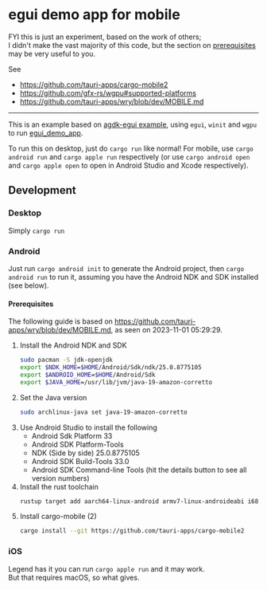 # egui demo app for mobile

FYI this is just an experiment, based on the work of others;  
I didn't make the vast majority of this code, but the section on [prerequisites](#prerequisites) may be very useful to you.

See

- <https://github.com/tauri-apps/cargo-mobile2>
- <https://github.com/gfx-rs/wgpu#supported-platforms>
- <https://github.com/tauri-apps/wry/blob/dev/MOBILE.md>

---

This is an example based on [agdk-egui example](https://github.com/rust-mobile/rust-android-examples), using `egui`, `winit` and `wgpu` to run [egui_demo_app](https://github.com/emilk/egui/tree/master/egui_demo_app).

To run this on desktop, just do `cargo run` like normal! For mobile, use `cargo android run` and `cargo apple run` respectively (or use `cargo android open` and `cargo apple open` to open in Android Studio and Xcode respectively).

## Development

### Desktop

Simply `cargo run`

### Android

Just run `cargo android init` to generate the Android project, then `cargo android run` to run it,
assuming you have the Android NDK and SDK installed (see below).

#### Prerequisites

The following guide is based on https://github.com/tauri-apps/wry/blob/dev/MOBILE.md, as seen on 2023-11-01 05:29:29.

1. Install the Android NDK and SDK
    ```zsh
    sudo pacman -S jdk-openjdk
    export $NDK_HOME=$HOME/Android/Sdk/ndk/25.0.8775105
    export $ANDROID_HOME=$HOME/Android/Sdk
    export $JAVA_HOME=/usr/lib/jvm/java-19-amazon-corretto
    ```
2. Set the Java version
    ```zsh
    sudo archlinux-java set java-19-amazon-corretto
    ```
3. Use Android Studio to install the following
    - Android Sdk Platform 33
    - Android SDK Platform-Tools
    - NDK (Side by side) 25.0.8775105
    - Android SDK Build-Tools 33.0
    - Android SDK Command-line Tools
    (hit the details button to see all version numbers)
4. Install the rust toolchain
    ```zsh
    rustup target add aarch64-linux-android armv7-linux-androideabi i686-linux-android x86_64-linux-android
    ```
5. Install cargo-mobile (2)
    ```zsh
    cargo install --git https://github.com/tauri-apps/cargo-mobile2
    ```

### iOS

Legend has it you can run `cargo apple run` and it may work.  
But that requires macOS, so what gives.
